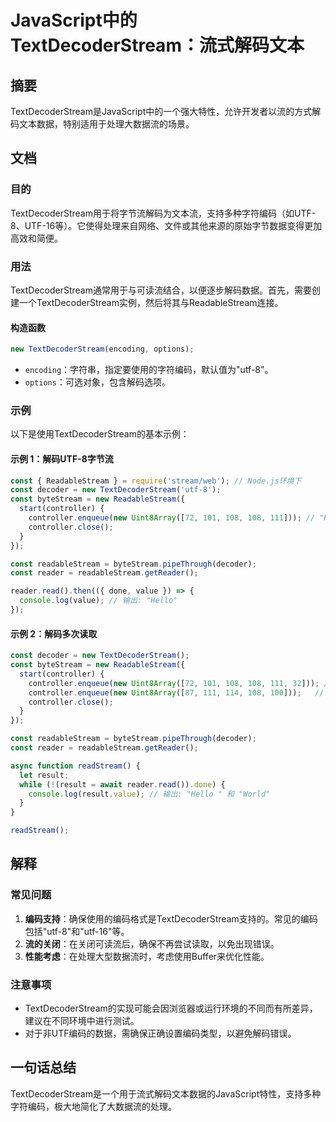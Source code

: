 <!--
Meta Description: # JavaScript中的TextDecoderStream：流式解码文本 ## 摘要 TextDecoderStream是JavaScript中的一个强大特性，允许开发者以流的方式解码文本数据，特别适用于处理大数据流的场景。 ## 文档 ### 目的 TextDecoderStream用于将字节...
Meta Keywords: const, new, readablestream, controller, utf
-->

# JavaScript中的TextDecoderStream：流式解码文本

## 摘要
TextDecoderStream是JavaScript中的一个强大特性，允许开发者以流的方式解码文本数据，特别适用于处理大数据流的场景。

## 文档
### 目的
TextDecoderStream用于将字节流解码为文本流，支持多种字符编码（如UTF-8、UTF-16等）。它使得处理来自网络、文件或其他来源的原始字节数据变得更加高效和简便。

### 用法
TextDecoderStream通常用于与可读流结合，以便逐步解码数据。首先，需要创建一个TextDecoderStream实例，然后将其与ReadableStream连接。

#### 构造函数
```javascript
new TextDecoderStream(encoding, options);
```
- `encoding`：字符串，指定要使用的字符编码，默认值为"utf-8"。
- `options`：可选对象，包含解码选项。

### 示例
以下是使用TextDecoderStream的基本示例：

#### 示例 1：解码UTF-8字节流
```javascript
const { ReadableStream } = require('stream/web'); // Node.js环境下
const decoder = new TextDecoderStream('utf-8');
const byteStream = new ReadableStream({
  start(controller) {
    controller.enqueue(new Uint8Array([72, 101, 108, 108, 111])); // "Hello"的UTF-8字节
    controller.close();
  }
});

const readableStream = byteStream.pipeThrough(decoder);
const reader = readableStream.getReader();

reader.read().then(({ done, value }) => {
  console.log(value); // 输出: "Hello"
});
```

#### 示例 2：解码多次读取
```javascript
const decoder = new TextDecoderStream();
const byteStream = new ReadableStream({
  start(controller) {
    controller.enqueue(new Uint8Array([72, 101, 108, 108, 111, 32])); // "Hello "
    controller.enqueue(new Uint8Array([87, 111, 114, 108, 100]));   // "World"
    controller.close();
  }
});

const readableStream = byteStream.pipeThrough(decoder);
const reader = readableStream.getReader();

async function readStream() {
  let result;
  while (!(result = await reader.read()).done) {
    console.log(result.value); // 输出: "Hello " 和 "World"
  }
}

readStream();
```

## 解释
### 常见问题
1. **编码支持**：确保使用的编码格式是TextDecoderStream支持的。常见的编码包括"utf-8"和"utf-16"等。
2. **流的关闭**：在关闭可读流后，确保不再尝试读取，以免出现错误。
3. **性能考虑**：在处理大型数据流时，考虑使用Buffer来优化性能。

### 注意事项
- TextDecoderStream的实现可能会因浏览器或运行环境的不同而有所差异，建议在不同环境中进行测试。
- 对于非UTF编码的数据，需确保正确设置编码类型，以避免解码错误。

## 一句话总结
TextDecoderStream是一个用于流式解码文本数据的JavaScript特性，支持多种字符编码，极大地简化了大数据流的处理。